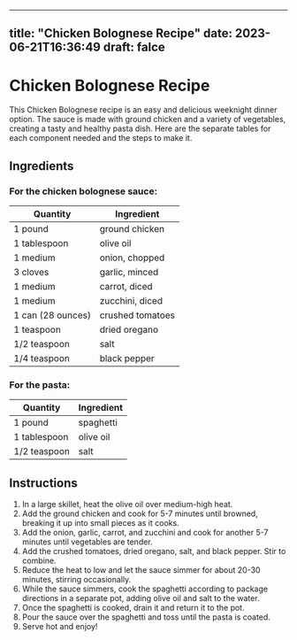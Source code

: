 
---
title: "Chicken Bolognese Recipe"
date: 2023-06-21T16:36:49
draft: falce
---

# Chicken Bolognese Recipe

This Chicken Bolognese recipe is an easy and delicious weeknight dinner option. The sauce is made with ground chicken and a variety of vegetables, creating a tasty and healthy pasta dish. Here are the separate tables for each component needed and the steps to make it.

## Ingredients

### For the chicken bolognese sauce:
| Quantity | Ingredient |
|----------|------------|
| 1 pound | ground chicken |
| 1 tablespoon | olive oil |
| 1 medium | onion, chopped |
| 3 cloves | garlic, minced |
| 1 medium | carrot, diced |
| 1 medium | zucchini, diced |
| 1 can (28 ounces) | crushed tomatoes |
| 1 teaspoon | dried oregano |
| 1/2 teaspoon | salt |
| 1/4 teaspoon | black pepper |

### For the pasta:
| Quantity | Ingredient |
|----------|------------|
| 1 pound | spaghetti |
| 1 tablespoon | olive oil |
| 1/2 teaspoon | salt |

## Instructions
1. In a large skillet, heat the olive oil over medium-high heat.
2. Add the ground chicken and cook for 5-7 minutes until browned, breaking it up into small pieces as it cooks.
3. Add the onion, garlic, carrot, and zucchini and cook for another 5-7 minutes until vegetables are tender.
4. Add the crushed tomatoes, dried oregano, salt, and black pepper. Stir to combine.
5. Reduce the heat to low and let the sauce simmer for about 20-30 minutes, stirring occasionally.
6. While the sauce simmers, cook the spaghetti according to package directions in a separate pot, adding olive oil and salt to the water.
7. Once the spaghetti is cooked, drain it and return it to the pot.
8. Pour the sauce over the spaghetti and toss until the pasta is coated.
9. Serve hot and enjoy!
